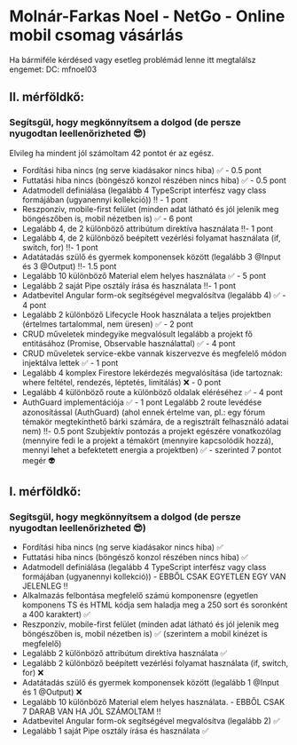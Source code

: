 # Molnár-Farkas Noel - NetGo -	Online mobil csomag vásárlás

Ha bármiféle kérdésed vagy esetleg problémád lenne itt megtalálsz engemet: DC: mfnoel03

## II. mérföldkő: 
### Segítsgül, hogy megkönnyítsem a dolgod (de persze nyugodtan leellenőrizheted 😎)
Elvileg ha mindent jól számoltam 42 pontot ér az egész.

- Fordítási hiba nincs (ng serve kiadásakor nincs hiba) ✅ - 0.5 pont
- Futtatási hiba nincs (böngésző konzol részében nincs hiba) ✅ - 0.5 pont
- Adatmodell definiálása (legalább 4 TypeScript interfész vagy class formájában (ugyanennyi kollekció)) ‼️ - 1 pont
- Reszponzív, mobile-first felület (minden adat látható és jól jelenik meg böngészőben is, mobil nézetben is) ✅ - 6 pont
- Legalább 4, de 2 különböző attribútum direktíva használata ‼️- 1 pont
- Legalább 4, de 2 különböző beépített vezérlési folyamat használata (if, switch, for) ‼️- 1 pont
- Adatátadás szülő és gyermek komponensek között (legalább 3 @Input és 3 @Output) ‼️- 1.5 pont
- Legalább 10 különböző Material elem helyes használata ✅ - 5 pont
- Legalább 2 saját Pipe osztály írása és használata ‼️- 1 pont
- Adatbevitel Angular form-ok segítségével megvalósítva (legalább 4) ✅ - 4 pont
- Legalább 2 különböző Lifecycle Hook használata a teljes projektben (értelmes tartalommal, nem üresen) ✅ - 2 pont
- CRUD műveletek mindegyike megvalósult legalább a projekt fő entitásához (Promise, Observable használattal) ✅ - 4 pont
- CRUD műveletek service-ekbe vannak kiszervezve és megfelelő módon injektálva lettek ✅ - 1 pont
- Legalább 4 komplex Firestore lekérdezés megvalósítása (ide tartoznak: where feltétel, rendezés, léptetés, limitálás) ❌ - 0 pont
- Legalább 4 különböző route a különböző oldalak eléréséhez ✅ - 4 pont
- AuthGuard implementációja ✅ - 1 pont
Legalább 2 route levédése azonosítással (AuthGuard) (ahol ennek értelme van, pl.: egy fórum témakör megtekinthető bárki számára, de a regisztrált felhasználó adatai nem) ‼️- 0.5 pont
Szubjektív pontozás a projekt egészére vonatkozólag (mennyire fedi le a projekt a témakört (mennyire kapcsolódik hozzá), mennyi lehet a befektetett energia a projektben) ✅ - szerinted 7 pontot megér 👽

## I. mérföldkő: 
### Segítsgül, hogy megkönnyítsem a dolgod (de persze nyugodtan leellenőrizheted 😎)
- Fordítási hiba nincs (ng serve kiadásakor nincs hiba) ✅
- Futtatási hiba nincs (böngésző konzol részében nincs hiba) ✅
- Adatmodell definiálása (legalább 4 TypeScript interfész vagy class formájában (ugyanennyi kollekció)) - EBBŐL CSAK EGYETLEN EGY VAN JELENLEG ‼️ 
- Alkalmazás felbontása megfelelő számú komponensre (egyetlen komponens TS és HTML kódja sem haladja meg a 250 sort és soronként a 400 karaktert) ✅
- Reszponzív, mobile-first felület (minden adat látható és jól jelenik meg böngészőben is, mobil nézetben is) ✅ (szerintem a mobil kinézet is megfelelő)
- Legalább 2 különböző attribútum direktíva használata ✅
- Legalább 2 különböző beépített vezérlési folyamat használata (if, switch, for) ❌
- Adatátadás szülő és gyermek komponensek között (legalább 1 @Input és 1 @Output) ❌
- Legalább 10 különböző Material elem helyes használata. - EBBŐL CSAK 7 DARAB VAN HA JÓL SZÁMOLTAM ‼️
- Adatbevitel Angular form-ok segítségével megvalósítva (legalább 2) ✅
- Legalább 1 saját Pipe osztály írása és használata ✅